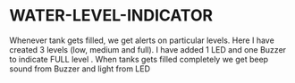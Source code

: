 # WATER-LEVEL-INDICATOR
Whenever tank gets filled, we get alerts on particular levels. 
Here I have created 3 levels (low, medium and full). I have added 1 LED and one Buzzer to 
indicate FULL level .
 When tanks gets filled completely we get beep sound from Buzzer and light from LED
